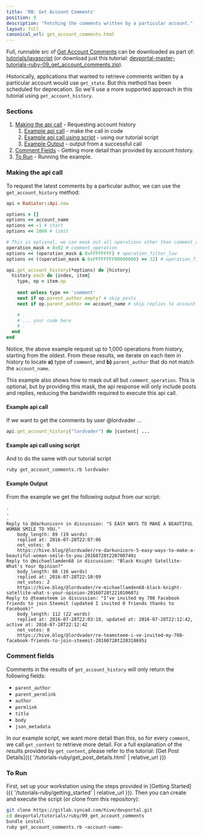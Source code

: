 ```yaml
---
title: 'RB: Get Account Comments'
position: 9
description: "Fetching the comments written by a particular account."
layout: full
canonical_url: get_account_comments.html
---
```

Full, runnable src of [Get Account Comments](https://gitlab.syncad.com/hive/devportal/-/tree/master/tutorials/ruby/09_get_account_comments) can be downloaded as part of: [tutorials/javascript](https://gitlab.syncad.com/hive/devportal/-/tree/master/tutorials/ruby) (or download just this tutorial: [devportal-master-tutorials-ruby-09_get_account_comments.zip](https://gitlab.syncad.com/hive/devportal/-/archive/master/devportal-master.zip?path=tutorials/ruby/09_get_account_comments)).

Historically, applications that wanted to retrieve comments written by a particular account would use `get_state`.  But this method has been scheduled for deprecation.  So we'll use a more supported approach in this tutorial using `get_account_history`.

### Sections

1. [Making the api call](#making-the-api-call) - Requesting account history
    1. [Example api call](#example-api-call) - make the call in code
    1. [Example api call using script](#example-api-call-using-script) - using our tutorial script
    1. [Example Output](#example-output) - output from a successful call
1. [Comment Fields](#comment-fields) - Getting more detail than provided by account history.
1. [To Run](#to-run) - Running the example.

### Making the api call

To request the latest comments by a particular author, we can use the `get_account_history` method:

```ruby
api = Radiator::Api.new

options = []
options << account_name
options << -1 # start
options << 1000 # limit

# This is optional, we can mask out all operations other than comment_operation.
operation_mask = 0x02 # comment_operation
options << (operation_mask & 0xFFFFFFFF) # operation_filter_low
options << ((operation_mask & 0xFFFFFFFF00000000) >> 32) # operation_filter_high

api.get_account_history(*options) do |history|
  history.each do |index, item|
    type, op = item.op
    
    next unless type == 'comment'
    next if op.parent_author.empty? # skip posts
    next if op.parent_author == account_name # skip replies to account

    # .
    # ... your code here
    # .
  end
end
```

Notice, the above example request up to 1,000 operations from history, starting from the oldest.  From these results, we iterate on each item in history to locate **a)** type of `comment`, and **b)** `parent_author` that do not match the `account_name`.

This example also shows how to mask out all but `comment_operation`.  This is optional, but by providing this mask, the api response will only include posts and replies, reducing the bandwidth required to execute this api call.

#### Example api call

If we want to get the comments by user @lordvader ...

```ruby
api.get_account_history("lordvader") do |content| ...
```

#### Example api call using script

And to do the same with our tutorial script
```bash
ruby get_account_comments.rb lordvader
```

#### Example Output

From the example we get the following output from our script:

```
.
.
.
Reply to @darkunicorn in discussion: "5 EASY WAYS TO MAKE A BEAUTIFUL WOMAN SMILE TO YOU."
	body_length: 89 (19 words)
	replied at: 2016-07-28T22:07:06
	net_votes: 0
	https://hive.blog/@lordvader/re-darkunicorn-5-easy-ways-to-make-a-beautiful-woman-smile-to-you-20160728t220708749z
Reply to @michaellamden68 in discussion: "Black Knight Satellite-What's Your Opinion?"
	body_length: 88 (16 words)
	replied at: 2016-07-28T22:10:09
	net_votes: 2
	https://hive.blog/@lordvader/re-michaellamden68-black-knight-satellite-what-s-your-opinion-20160728t221010607z
Reply to @teamsteem in discussion: "I’ve invited my 708 Facebook friends to join Steemit (updated I invited 0 friends thanks to Facebook)"
	body_length: 112 (22 words)
	replied at: 2016-07-28T22:03:18, updated at: 2016-07-28T22:12:42, active at: 2016-07-28T22:12:42
	net_votes: 0
	https://hive.blog/@lordvader/re-teamsteem-i-ve-invited-my-708-facebook-friends-to-join-steemit-20160728t220318695z
```

### Comment fields

Comments in the results of `get_account_history` will only return the following fields:

* `parent_author`
* `parent_permlink`
* `author`
* `permlink`
* `title`
* `body`
* `json_metadata`

In our example script, we want more detail than this, so for every `comment`, we call `get_content` to retrieve more detail.  For a full explanation of the results provided by `get_content`, please refer to the tutorial: [Get Post Details]({{ '/tutorials-ruby/get_post_details.html' | relative_url }})

### To Run

First, set up your workstation using the steps provided in [Getting Started]({{ '/tutorials-ruby/getting_started' | relative_url }}).  Then you can create and execute the script (or clone from this repository):

```bash
git clone https://gitlab.syncad.com/hive/devportal.git
cd devportal/tutorials/ruby/09_get_account_comments
bundle install
ruby get_account_comments.rb <account-name>
```
